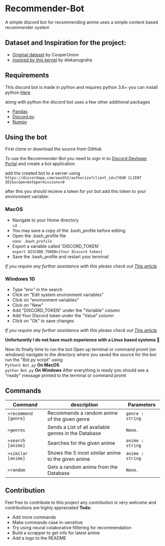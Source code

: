 # Recommender-Bot
A simple discord bot for recommending anime
uses a simple content based recommender system

## Dataset and Inspiration for the project:
* [Original dataset](https://www.kaggle.com/CooperUnion/anime-recommendations-database) by CooperUnion
* [inspired by this kernel](https://www.kaggle.com/diekanugraha/finding-similar-anime-by-genre) by diekanugraha

## Requirements
This discord bot is made in python and requires python 3.6+
you can install python [Here](https://www.python.org/downloads/)

along with python the discord bot uses a few other additional packages
* [Pandas](https://pandas.pydata.org/pandas-docs/stable/getting_started/install.html)
* [Discord.py](https://discordpy.readthedocs.io/en/latest/)
* [Numpy](https://numpy.org/install/)

## Using the bot
First clone or download the source from GitHub

To use the Recommender-Bot you need to sign in to [Discord Devloper Portal](https://discord.com/developers/applications) 
and create a bot application

add the created bot to a server using<br/>`https://discordapp.com/oauth2/authorize?client_id={YOUR CLIENT ID}&scope=bot&permissions=0`

after this you should recieve a token for yor bot add this token to your environment variable:

### MacOS
* Navigate to your Home directory<br/>`cd .`
* You may save a copy of the .bash_profile before editing 
* Open the .bash_profile file<br/>`nano .bash_profile`
* Export a variable called 'DISCORD_TOKEN'<br/>`export DISCORD_TOKEN={Your Discord token}`
* Save the .bash_profile and restart your terminal

*If you require any further assistance with this please check out [This article](https://medium.com/@himanshuagarwal1395/setting-up-environment-variables-in-macos-sierra-f5978369b255)*

### Windows 10
* Type "env" in the search
* Click on "Edit system environment variables"
* Click on "environment variables"
* Click on "New"
* Add "DISCORD_TOKEN" under the "Variable" column
* Add Your Discord token under the "Value" column
* Click on "Ok" to save changes

*If you require any further assistance with this please check out [This article](https://www.architectryan.com/2018/08/31/how-to-change-environment-variables-on-windows-10/)*

**Unfortunetly I do not have much experience with a Linux based systems 🙁**

Now its finally time to run the bot 
Open up terminal or command promt (on windows)
navigate to the directory where you saved the source for the bot
run the "Bot.py script" using <br/>`Python3 Bot.py` **On MacOS** <br/> `python Bot.py` **On Windows**
After everything is ready you should see a "ready" message printed to the terminal or command promt

## Commands
|  **Command**         |**description**                                       | **Parameters**  | 
|----------------------|------------------------------------------------------|-----------------|
| `>recommend [genre]` | Recommends a random anime of the given genre         | `genre : string`|
| `>genres`            | Sends a List of all available genres in the Database | `None.`         |
| `>search [anime]`    | Searches for the given anime                         | `anime : string`|
| `>similar [anime]`   | Shows the 5 most similar anime to the given anime    | `anime : string`|
| `>random`            | Gets a random anime from the Database                | `None.`         |

## Contribution
Feel free to contribute to this project any contribution is very welcome and contributions are highly appreciated
**Todo:**
* Add more commands
* Make commands case in-sensitive
* Try using neural colaborative filltering for recommendation
* Build a scrapper to get info for latest anime
* Add a logo to the README


